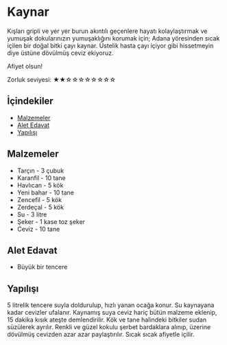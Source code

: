 # Kaynar #

Kışları gripli ve yer yer burun akıntılı geçenlere hayatı kolaylaştırmak ve yumuşak dokularınızın yumuşaklığını korumak için; Adana yöresinden sıcak içilen bir doğal bitki çayı kaynar. Üstelik hasta çayı içiyor gibi hissetmeyin diye üstüne dövülmüş ceviz ekiyoruz.

Afiyet olsun!

Zorluk seviyesi: ★★☆☆☆☆☆☆☆☆

## İçindekiler ##

- [Malzemeler](#malzemeler)
- [Alet Edavat](#alet-edavat)
- [Yapılışı](#yapilisi)

## Malzemeler ##

- Tarçın - 3 çubuk
- Karanfil - 10 tane
- Havlıcan - 5 kök
- Yeni bahar - 10 tane
- Zencefil - 5 kök
- Zerdeçal - 5 kök
- Su - 3 litre
- Şeker - 1 kase toz şeker
- Ceviz - 10 tane

## Alet Edavat ##

- Büyük bir tencere

## Yapılışı ##

5 litrelik tencere suyla doldurulup, hızlı yanan ocağa konur. Su kaynayana kadar cevizler ufalanır. Kaynamış suya ceviz hariç bütün malzeme eklenip, 15 dakika kısık ateşte demlendirilir. Kök ve tane halindeki bitkiler sudan süzülerek ayrılır. Renkli ve güzel kokulu şerbet bardaklara alınıp, üzerine dövülmüş cevizden azar azar paylaştırılır. Sıcak sıcak afiyetle içilir.
